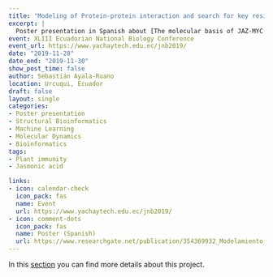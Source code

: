 ```yaml
---
title: "Modeling of Protein-protein interaction and search for key residues by machine learning of a protein complex in the jasmonic acid route in Arabidopsis      thaliana" 
excerpt: | 
  Poster presentation in Spanish about [The molecular basis of JAZ-MYC         coupling, a key component of plant immunity](/../project/jaz-myc_coupling/)         project
event: XLIII Ecuadorian National Biology Conference
event_url: https://www.yachaytech.edu.ec/jnb2019/
date: "2019-11-28"
date_end: "2019-11-30"
show_post_time: false
author: Sebastián Ayala-Ruano 
location: Urcuqui, Ecuador
draft: false
layout: single
categories:
- Poster presentation 
- Structural Bioinformatics
- Machine Learning
- Molecular Dynamics
- Bioinformatics
tags:
- Plant immunity
- Jasmonic acid

links:
- icon: calendar-check
  icon_pack: fas
  name: Event 
  url: https://www.yachaytech.edu.ec/jnb2019/
- icon: comment-dots
  icon_pack: fas
  name: Poster (Spanish)
  url: https://www.researchgate.net/publication/354369932_Modelamiento_de_la_interacc   ion_proteina-proteina_y_busqueda_de_residuos_clave_por_aprendizaje_automatico_de_un _ complejo_de_proteinas_en_la_ruta_del_acido_jasmonico_en_Arabidopsis_thaliana
---
```

In this [section](/../../project/jaz-myc_coupling/) you can find more details about this project. 
